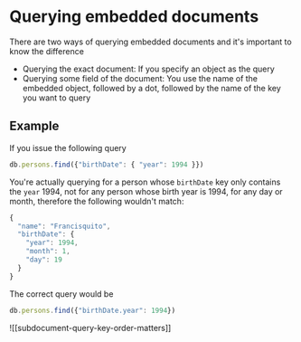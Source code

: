 # Querying embedded documents
There are two ways of querying embedded documents and it's important to know the difference

* Querying the exact document: If you specify an object as the query
* Querying some field of the document: You use the name of the embedded object, followed by a dot, followed by the name of the key you want to query

## Example
If you issue the following query
```js
db.persons.find({"birthDate": { "year": 1994 }})
```

You're actually querying for a person whose `birthDate` key only contains the `year` 1994, not for any person whose birth year is 1994, for any day or month, therefore the following wouldn't match:

```js
{
  "name": "Francisquito",
  "birthDate": {
    "year": 1994,
    "month": 1,
    "day": 19
  }
}
```

The correct query would be

```js
db.persons.find({"birthDate.year": 1994})
```

![[subdocument-query-key-order-matters]]
